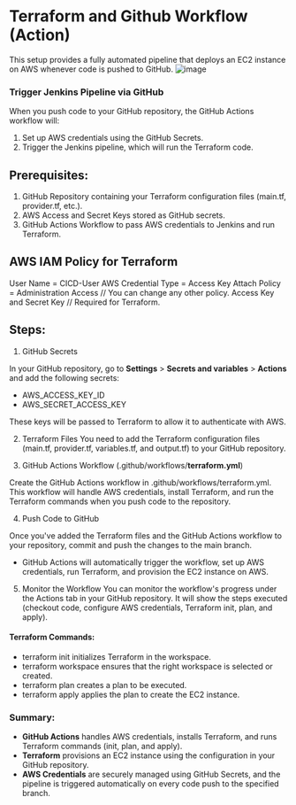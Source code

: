 # Terraform and Github Workflow (Action) 

This setup provides a fully automated pipeline that deploys an EC2 instance on AWS whenever code is pushed to GitHub.
![image](https://github.com/user-attachments/assets/1e6181f7-e0d5-49c1-8b2b-d800b4069d5a)

### Trigger Jenkins Pipeline via GitHub

When you push code to your GitHub repository, the GitHub Actions workflow will:
1. Set up AWS credentials using the GitHub Secrets.
2. Trigger the Jenkins pipeline, which will run the Terraform code.

## Prerequisites:
1. GitHub Repository containing your Terraform configuration files (main.tf, provider.tf, etc.).
2. AWS Access and Secret Keys stored as GitHub secrets.
3. GitHub Actions Workflow to pass AWS credentials to Jenkins and run Terraform.

## AWS IAM Policy for Terraform
User Name = CICD-User
AWS Credential Type = Access Key 
Attach Policy = Administration Access       // You can change any other policy.
Access Key and Secret Key                   // Required for Terraform.

## Steps:

1. GitHub Secrets

In your GitHub repository, go to **Settings** > **Secrets and variables** > **Actions** and add the following secrets:
- AWS_ACCESS_KEY_ID
- AWS_SECRET_ACCESS_KEY

These keys will be passed to Terraform to allow it to authenticate with AWS.

2. Terraform Files
You need to add the Terraform configuration files (main.tf, provider.tf, variables.tf, and output.tf) to your GitHub repository.

3. GitHub Actions Workflow (.github/workflows/**terraform.yml**)

Create the GitHub Actions workflow in .github/workflows/terraform.yml. This workflow will handle AWS credentials, install Terraform, and run the Terraform commands when you push code to the repository.

4. Push Code to GitHub

Once you've added the Terraform files and the GitHub Actions workflow to your repository, commit and push the changes to the main branch.
- GitHub Actions will automatically trigger the workflow, set up AWS credentials, run Terraform, and provision the EC2 instance on AWS.

5. Monitor the Workflow
You can monitor the workflow's progress under the Actions tab in your GitHub repository. It will show the steps executed (checkout code, configure AWS credentials, Terraform init, plan, and apply).

#### Terraform Commands:
- terraform init initializes Terraform in the workspace.
- terraform workspace ensures that the right workspace is selected or created.
- terraform plan creates a plan to be executed.
- terraform apply applies the plan to create the EC2 instance.

### Summary:
- **GitHub Actions** handles AWS credentials, installs Terraform, and runs Terraform commands (init, plan, and apply).
- **Terraform** provisions an EC2 instance using the configuration in your GitHub repository.
- **AWS Credentials** are securely managed using GitHub Secrets, and the pipeline is triggered automatically on every code push to the specified branch.
